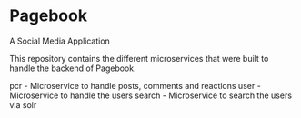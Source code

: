 # Pagebook
A Social Media Application

This repository contains the different microservices that were built to handle the backend of Pagebook.

pcr - Microservice to handle posts, comments and reactions
user - Microservice to handle the users
search - Microservice to search the users via solr
